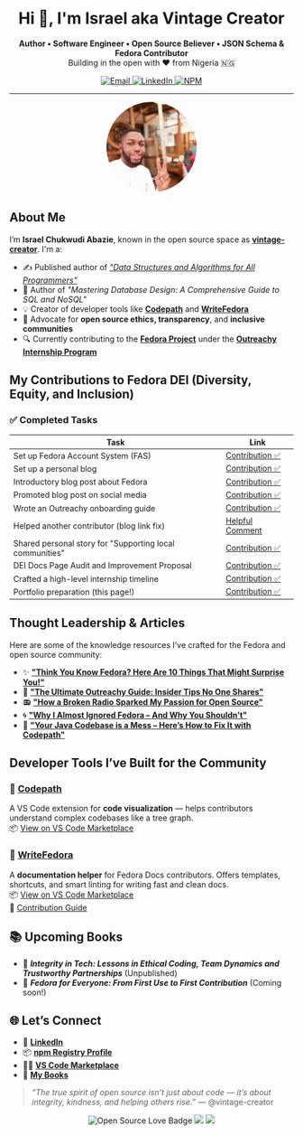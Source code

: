 <h1 align="center">Hi 👋, I'm Israel aka Vintage Creator</h1>

<p align="center">
  <b>Author • Software Engineer • Open Source Believer • JSON Schema & Fedora Contributor</b><br>
  Building in the open with ❤️ from Nigeria 🇳🇬
</p>

<p align="center">
  <a href="mailto:chuksy3@gmail.com">
    <img alt="Email" src="https://img.shields.io/badge/Email-chuksy3@gmail.com-blue?style=for-the-badge&logo=gmail">
  </a>
  <a href="https://www.linkedin.com/in/israel-abazie/">
    <img alt="LinkedIn" src="https://img.shields.io/badge/LinkedIn-israel--abazie-blue?style=for-the-badge&logo=linkedin">
  </a>
  <a href="https://www.npmjs.com/~vintage-creator">
    <img alt="NPM" src="https://img.shields.io/badge/NPM-vintage--creator-red?style=for-the-badge&logo=npm">
  </a>
</p>

---

<p align="center">
  <img src="images/avatar.jpeg" width="160" style="border-radius: 50%;" alt="Vintage Creator Avatar"/>
</p>


## About Me

I’m **Israel Chukwudi Abazie**, known in the open source space as [**vintage-creator**](https://www.npmjs.com/~vintage-creator). I'm a:

- ✍️ Published author of _["Data Structures and Algorithms for All Programmers"](https://www.kobo.com/ww/en/ebook/data-structures-algorithms-for-all-programmers)_  
- 💾 Author of _"Mastering Database Design: A Comprehensive Guide to SQL and NoSQL"_
- 💡 Creator of developer tools like [**Codepath**](https://github.com/vintage-creator/Codepath) and [**WriteFedora**](https://github.com/vintage-creator/WriteFedora)
- 🤝 Advocate for **open source ethics, transparency**, and **inclusive communities**
- 🔍 Currently contributing to the [**Fedora Project**](https://fedoraproject.org) under the [**Outreachy Internship Program**](https://www.outreachy.org)


## My Contributions to Fedora DEI (Diversity, Equity, and Inclusion)

### ✅ **Completed Tasks**
| Task | Link |
|------|------|
| Set up Fedora Account System (FAS) | [Contribution ✅](https://gitlab.com/fedora/dei/outreachy-internship/-/issues/1#note_2402570685) |
| Set up a personal blog | [Contribution ✅](https://gitlab.com/fedora/dei/outreachy-internship/-/issues/2#note_2402720227) |
| Introductory blog post about Fedora | [Contribution ✅](https://gitlab.com/fedora/dei/outreachy-internship/-/issues/3#note_2404369283) |
| Promoted blog post on social media | [Contribution ✅](https://gitlab.com/fedora/dei/outreachy-internship/-/issues/4#note_2404416024) |
| Wrote an Outreachy onboarding guide | [Contribution ✅](https://gitlab.com/fedora/dei/outreachy-internship/-/issues/5#note_2411491673) |
| Helped another contributor (blog link fix) | [Helpful Comment](https://gitlab.com/fedora/dei/outreachy-internship/-/issues/2#note_2402779887) |
| Shared personal story for "Supporting local communities" | [Contribution ✅](https://gitlab.com/fedora/dei/outreachy-internship/-/issues/8#note_2425507391) |
| DEI Docs Page Audit and Improvement Proposal | [Contribution ✅](https://gitlab.com/fedora/dei/outreachy-internship/-/issues/7#note_2413685681) |
| Crafted a high-level internship timeline | [Contribution ✅](https://gitlab.com/fedora/dei/outreachy-internship/-/issues/10#note_2449321547) |
| Portfolio preparation (this page!) | [Contribution ✅]([https://Put-a-dummy-link.com](https://gitlab.com/fedora/dei/outreachy-internship/-/issues/11#note_2451463742)) |


## Thought Leadership & Articles

Here are some of the knowledge resources I’ve crafted for the Fedora and open source community:

- ✨ [**"Think You Know Fedora? Here Are 10 Things That Might Surprise You!"**](https://fedora-project.hashnode.dev/think-you-know-fedora-here-are-10-things-that-might-surprise-you)
- 🧭 [**"The Ultimate Outreachy Guide: Insider Tips No One Shares"**](https://fedora-project.hashnode.dev/the-ultimate-outreachy-guide-insider-tips-no-one-shares)
- 📻 [**"How a Broken Radio Sparked My Passion for Open Source"**](https://fedora-project.hashnode.dev/how-a-broken-radio-sparked-my-passion-for-open-source)
- 🌀 [**"Why I Almost Ignored Fedora – And Why You Shouldn’t"**](https://vintagecreator.hashnode.dev/why-i-almost-ignored-fedora-and-why-you-shouldnt)
- 🧹 [**"Your Java Codebase is a Mess – Here’s How to Fix It with Codepath"**](https://codepath-vscode.hashnode.dev/your-java-codebase-is-a-mess-heres-how-to-fix-it-with-codepath)


## Developer Tools I’ve Built for the Community

### 🧰 [Codepath](https://github.com/vintage-creator/Codepath)
A VS Code extension for **code visualization** — helps contributors understand complex codebases like a tree graph.  
📦 [View on VS Code Marketplace](https://marketplace.visualstudio.com/items?itemName=IsraelAbazie.codepath)

### 📝 [WriteFedora](https://github.com/vintage-creator/WriteFedora)  
A **documentation helper** for Fedora Docs contributors. Offers templates, shortcuts, and smart linting for writing fast and clean docs.  
📦 [View on VS Code Marketplace](https://marketplace.visualstudio.com/items?itemName=IsraelAbazie.writefedora)  
🤝 [Contribution Guide](https://github.com/vintage-creator/WriteFedora/blob/master/CONTRIBUTING.md)


## 📚 Upcoming Books

- 🧭 _**Integrity in Tech: Lessons in Ethical Coding, Team Dynamics and Trustworthy Partnerships**_ (Unpublished)
- 🐧 _**Fedora for Everyone: From First Use to First Contribution**_ (Coming soon!)


## 🌐 Let’s Connect

- 💼 [**LinkedIn**](https://www.linkedin.com/in/israel-abazie/)
- 📦 [**npm Registry Profile**](https://www.npmjs.com/~vintage-creator)
- 🧑‍💻 [**VS Code Marketplace**](https://marketplace.visualstudio.com/items?itemName=IsraelAbazie.codepath)
- 📘 [**My Books**](https://www.kobo.com/ww/en/ebook/data-structures-algorithms-for-all-programmers)


> _“The true spirit of open source isn’t just about code — it’s about integrity, kindness, and helping others rise.”_ — @vintage-creator

<p align="center"><img src="https://img.shields.io/badge/Open%20Source-❤️-brightgreen" alt="Open Source Love Badge"/> <img src="https://img.shields.io/badge/Fedora-Community-blue" /> <img src="https://img.shields.io/badge/Outreachy-Contributor-orange" /></p>
